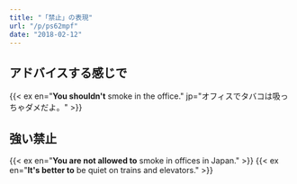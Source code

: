 ```yaml
---
title: "「禁止」の表現"
url: "/p/ps62mpf"
date: "2018-02-12"
---
```


アドバイスする感じで
----

{{< ex en="**You shouldn't** smoke in the office." jp="オフィスでタバコは吸っちゃダメだよ。" >}}

強い禁止
----

{{< ex en="**You are not allowed to** smoke in offices in Japan." >}}
{{< ex en="**It's better to** be quiet on trains and elevators." >}}

